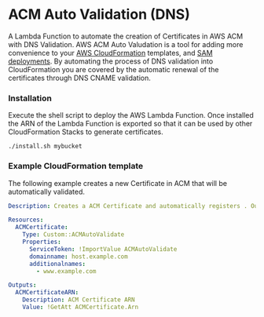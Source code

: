 # ACM Auto Validation (DNS)

A Lambda Function to automate the creation of Certificates in AWS ACM with DNS Validation.  AWS ACM Auto Valudation is a tool for adding more convenience to your [AWS CloudFormation](https://aws.amazon.com/cloudformation/) templates, and [SAM deployments](https://aws.amazon.com/about-aws/whats-new/2016/11/introducing-the-aws-serverless-application-model/). By automating the process of DNS validation into CloudFormation you are covered by the automatic renewal of the certificates through DNS CNAME validation.

### Installation

Execute the shell script to deploy the AWS Lambda Function.  Once installed the ARN of the Lambda Function is exported so that it can be used by other CloudFormation Stacks to generate certificates.

```shell
./install.sh mybucket
```

### Example CloudFormation template

The following example creates a new Certificate in ACM that will be automatically validated.

```yaml
Description: Creates a ACM Certificate and automatically registers . Outputs the ACM ARN.

Resources:
  ACMCertificate:
    Type: Custom::ACMAutoValidate
    Properties:
      ServiceToken: !ImportValue ACMAutoValidate
      domainname: host.example.com
      additionalnames:
        - www.example.com

Outputs:
  ACMCertificateARN:
    Description: ACM Certificate ARN
    Value: !GetAtt ACMCertificate.Arn
```
